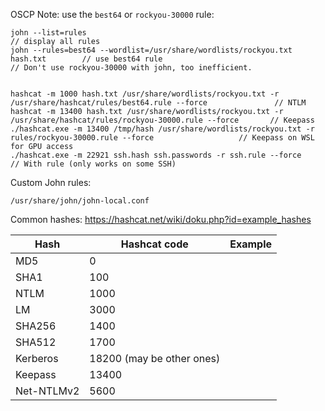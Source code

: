 
OSCP Note: use the `best64` or `rockyou-30000` rule:
```
john --list=rules                                                               // display all rules
john --rules=best64 --wordlist=/usr/share/wordlists/rockyou.txt hash.txt        // use best64 rule
// Don't use rockyou-30000 with john, too inefficient.


hashcat -m 1000 hash.txt /usr/share/wordlists/rockyou.txt -r /usr/share/hashcat/rules/best64.rule --force               // NTLM
hashcat -m 13400 hash.txt /usr/share/wordlists/rockyou.txt -r /usr/share/hashcat/rules/rockyou-30000.rule --force       // Keepass
./hashcat.exe -m 13400 /tmp/hash /usr/share/wordlists/rockyou.txt -r rules/rockyou-30000.rule --force                   // Keepass on WSL for GPU access
./hashcat.exe -m 22921 ssh.hash ssh.passwords -r ssh.rule --force                                                       // With rule (only works on some SSH)
```

Custom John rules:
```
/usr/share/john/john-local.conf
```

Common hashes:
https://hashcat.net/wiki/doku.php?id=example_hashes

| Hash       | Hashcat code              | Example |
| ---------- | ------------------------- | ------- |
| MD5        | 0                         |         |
| SHA1       | 100                       |         |
| NTLM       | 1000                      |         |
| LM         | 3000                      |         |
| SHA256     | 1400                      |         |
| SHA512     | 1700                      |         |
| Kerberos   | 18200 (may be other ones) |         |
| Keepass    | 13400                     |         |
| Net-NTLMv2 | 5600                      |         |
